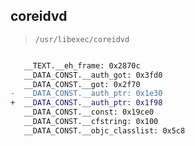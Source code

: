 ## coreidvd

> `/usr/libexec/coreidvd`

```diff

   __TEXT.__eh_frame: 0x2870c
   __DATA_CONST.__auth_got: 0x3fd0
   __DATA_CONST.__got: 0x2f70
-  __DATA_CONST.__auth_ptr: 0x1e30
+  __DATA_CONST.__auth_ptr: 0x1f98
   __DATA_CONST.__const: 0x19ce0
   __DATA_CONST.__cfstring: 0x100
   __DATA_CONST.__objc_classlist: 0x5c8

```
